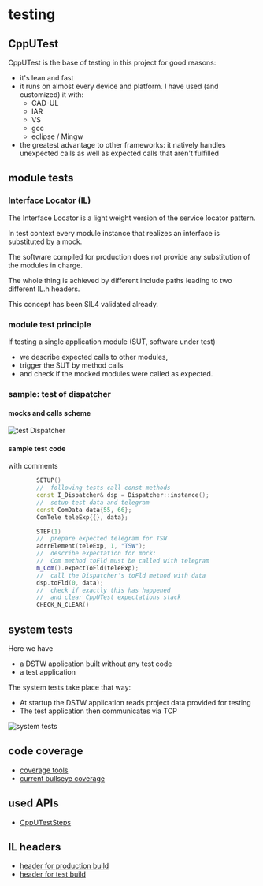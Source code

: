 # testing

## CppUTest
CppUTest is the base of testing in this project for good reasons:

-   it's lean and fast
-   it runs on almost every device and platform. I have used (and customized) it with:
    - CAD-UL
    - IAR
    - VS
    - gcc
    - eclipse / Mingw
-   the greatest advantage to other frameworks: it natively handles unexpected calls as well as expected calls that aren't fulfilled

## module tests
### Interface Locator (IL)
The Interface Locator is a light weight version of the service locator pattern.

In test context every module instance that realizes an interface is substituted by a mock.

The software compiled for production does not provide any substitution of the modules in charge.

The whole thing is achieved by different include paths leading to two different IL.h headers.

This concept has been SIL4 validated already.

### module test principle
If testing a single application module (SUT, software under test)
-   we describe expected calls to other modules,
-   trigger the SUT by method calls
-   and check if the mocked modules were called as expected.

### sample: test of dispatcher
#### mocks and calls scheme

![test Dispatcher](../specification/doc/test_dispatcher.svg)

#### sample test code
with comments
```cpp
        SETUP()
        //  following tests call const methods
        const I_Dispatcher& dsp = Dispatcher::instance();
        //  setup test data and telegram
        const ComData data{55, 66};
        ComTele teleExp{{}, data};

        STEP(1)
        //  prepare expected telegram for TSW
        adrrElement(teleExp, 1, "TSW");
        //  describe expectation for mock:
        //  Com method toFld must be called with telegram
        m_Com().expectToFld(teleExp);
        //  call the Dispatcher's toFld method with data
        dsp.toFld(0, data);
        //  check if exactly this has happened
        //  and clear CppUTest expectations stack
        CHECK_N_CLEAR()
```

## system tests
Here we have
-   a DSTW application built without any test code
-   a test application

The system tests take place that way:
- At startup the DSTW application reads project data provided for testing
- The test application then communicates via TCP

![system tests](../specification/doc/sys_tests.svg)

## code coverage
- [coverage tools](coverage_tools.md)
- [current bullseye coverage](coverage_bullseye.md)

## used APIs
- [CppUTestSteps](https://github.com/sorgom/CppUTestSteps)

## IL headers
- [header for production build](../application/components/SYS/IL.h)
- [header for test build](../testing/testenv/SYS/IL.h)
